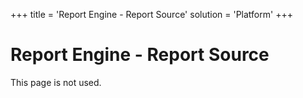 +++
title = 'Report Engine - Report Source'
solution = 'Platform'
+++

# Report Engine - Report Source

This page is not used.
